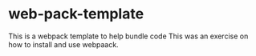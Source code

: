 # web-pack-template
This is a webpack template to help bundle code 
This was an exercise on how to install and use webpaack. 
